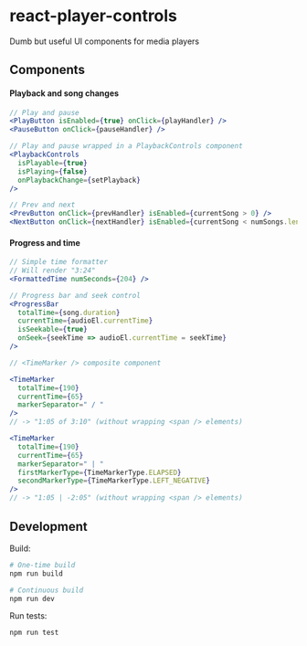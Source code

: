 # react-player-controls

Dumb but useful UI components for media players

## Components

#### Playback and song changes

```jsx
// Play and pause
<PlayButton isEnabled={true} onClick={playHandler} />
<PauseButton onClick={pauseHandler} />

// Play and pause wrapped in a PlaybackControls component
<PlaybackControls
  isPlayable={true}
  isPlaying={false}
  onPlaybackChange={setPlayback}
/>

// Prev and next
<PrevButton onClick={prevHandler} isEnabled={currentSong > 0} />
<NextButton onClick={nextHandler} isEnabled={currentSong < numSongs.length - 1} />
```

#### Progress and time

```jsx
// Simple time formatter
// Will render "3:24"
<FormattedTime numSeconds={204} />

// Progress bar and seek control
<ProgressBar
  totalTime={song.duration}
  currentTime={audioEl.currentTime}
  isSeekable={true}
  onSeek={seekTime => audioEl.currentTime = seekTime}
/>

// <TimeMarker /> composite component

<TimeMarker
  totalTime={190}
  currentTime={65}
  markerSeparator=" / "
/>
// -> "1:05 of 3:10" (without wrapping <span /> elements)

<TimeMarker
  totalTime={190}
  currentTime={65}
  markerSeparator=" | "
  firstMarkerType={TimeMarkerType.ELAPSED}
  secondMarkerType={TimeMarkerType.LEFT_NEGATIVE}
/>
// -> "1:05 | -2:05" (without wrapping <span /> elements)
```

## Development

Build:

```sh
# One-time build
npm run build

# Continuous build
npm run dev
```

Run tests:

```sh
npm run test
```

